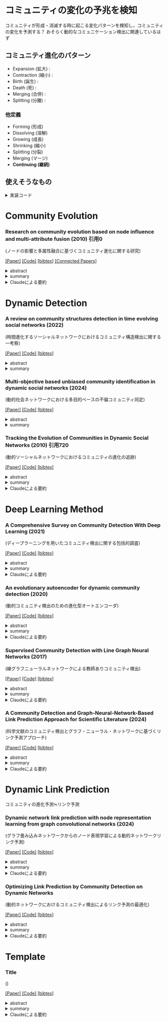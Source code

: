 # コミュニティの変化の予兆を検知
コミュニティが形成・消滅する時に起こる変化パターンを検知し，コミュニティの変化を予測する？
おそらく動的なコミュニケーション検出に関連しているはず
## コミュニティ進化のパターン
- Expansion (拡大) :
- Contraction (縮小) :
- Birth (誕生) :
- Death (死) :
- Merging (合併) :
- Splitting (分離) : 

### 他定義

- Forming (形成)
- Dissolving (溶解)
- Growing (成長)
- Shrinking (縮小)
- Splitting (分裂)
- Merging (マージ)
- **Continuing (継続)**
## 使えそうなもの

<details><summary>実装コード</summary><div>

1. TGB (Temporal Graph Benchmark) Baselines[2]
   
   このリポジトリでは、連続時間の動的グラフモデルのベンチマーキングのためのコードが提供されています。JODIE、DyRep、TGAT、TGN、CAWNなど、複数の最新モデルの実装が含まれています。

   GitHub: https://github.com/fpour/TGB_Baselines

2. DGB (Dynamic Graph Benchmark)[5]
   
   この研究では、動的リンク予測の評価を改善するためのツールが提案されています。新しいデータセット、新しい負例サンプリング戦略、強力なベースラインモデルなどが含まれています。

   GitHub: https://github.com/fpour/DGB

3. DyGLib
   
   Dynamic Graph Library(DyGLib)は、標準のトレーニングパイプライン、拡張可能なコーディングインターフェイス、および包括的な評価戦略を備えたオープンソースのツールキットです。 これは、標準的でスケーラブルで再現性のあるダイナミックグラフ学習研究を促進することを目的としています。DyGLibには、多様なベンチマークデータセットと徹底的なベースラインが関与しています。

   GitHub: https://github.com/yule-BUAA/DyGLib?tab=readme-ov-file
   
   論文: https://openreview.net/forum?id=xHNzWHbklj

4. DyGLib_TGB
   
   DyGLib + TGB. 11の動的グラフ学習法が使える．こちらを実装するのが良さそうか．

   GitHub: https://github.com/yule-BUAA/DyGLib_TGB
   
   論文: https://arxiv.org/abs/2307.12510

</div></details> 

# Community Evolution

### Research on community evolution based on node influence and multi-attribute fusion (2010) 引用0
(ノードの影響と多属性融合に基づくコミュニティ進化に関する研究)

[[Paper]](https://content.iospress.com/articles/intelligent-data-analysis/ida216485#ref004)
[[Code]]()
[[bibtex]]()
[[Connected Papers]](https://www.connectedpapers.com/main/835da7eff75181b02bd155b9343137cbe9b27445/graph?utm_source=share_popup&utm_medium=copy_link&utm_campaign=share_graph)
<details><summary>abstract</summary><div>
動的ソーシャルネットワークにおける進化イベントの識別精度が低いという問題に対して、ノードの影響と多属性融合に基づくコミュニティ進化モデル(EMNI)が提案されています。まず、ノードのトポロジカル構造情報はランダムウォークと局所クラスタリング係数によって取得され、ノードの影響はノードのトポロジカル構造に従って評価されます。次に、コミュニティ類似性判別の精度を向上させるために、多属性融合に基づくコミュニティ類似性識別方法を提案します。モデルEMNIは、コミュニティの安定性とコミュニティの違いの特性を組み合わせ、7つの進化イベントを再定義しました。最後に、コミュニティの進化イベントの特定におけるEMNIモデルの有効性が、さまざまなデータセットで検証されます。実験結果は、EMNIモデルがGED、PECT、SGCIよりも優れていることを示しており、GED、PECT、SGCIはより進化的なイベントを特定でき、イベントの分布もよりバランスが取れています。
</div></details> 

<details><summary>summary</summary><div>

- コミュニティ進化というワードが含まれる論文
- コミュニティ進化に関する検出アプローチは３つに分類されるらしい
- コミュニティ進化の特定精度を向上させ，進化予測に関する研究の基礎を提供しているらしい
- モデル名はEMNI
</div></details> 

<details><summary>Claudeによる要約</summary><div>

</div></details> 

# Dynamic Detection

### A review on community structures detection in time evolving social networks (2022)
(時間進化するソーシャルネットワークにおけるコミュニティ構造検出に関する一考察)

[[Paper]](https://www.sciencedirect.com/science/article/pii/S1319157821002196)
[[Code]]()
[[bibtex]]()

<details><summary>abstract</summary><div>
近年、ソーシャルネットワークの利用が広く普及している。人間はこのようなネットワークの中で、同じような関心に基づいてグループを形成する傾向がある。このようなグループは、コミュニティやクラスターとして知られている。このような構造を検出することで、ソーシャルネットワークの組織と機能を特別に理解することができる。ネットワークは進化するため、その構造は変化する。本サーベイでは、この進化を動機とした動的ソーシャルネットワークにおけるコミュニティ検出問題の特徴と課題を明らかにする。我々の論文では、最先端の手法を技術的に調査・比較した。このサーベイは、ネットワークモデルと問題形成の定義から、研究者が最適な方法を見つけ、関連する将来の方向性を選択するのに役立つだろう。
</div></details> 

<details><summary>summary</summary><div>

- 動的ソーシャルネットワークにおけるコミュニティ検出手法を、ネットワークスナップショットアプローチと時系列ネットワークアプローチの2つに大別し、各アプローチの代表的な手法を詳細にレビューしている。 
- 各手法の特徴、使用データセット、時間複雑度、制限事項などを比較表にまとめ、技術的な比較を行っている。 
- この分野における主要な課題（異種ネットワーク、急速な変化への対応、プライバシー問題など）と今後の研究方向性（大規模ネットワーク、有向重み付きネットワーク、オーバーラップコミュニティなど）を明確に提示している。
</div></details> 



### Multi-objective based unbiased community identification in dynamic social networks (2024)
(動的社会ネットワークにおける多目的ベースの不偏コミュニティ同定)

[[Paper]](https://www.sciencedirect.com/science/article/pii/S0140366423004188)
[[Code]]()
[[bibtex]]()

<details><summary>abstract</summary><div>
ネットワークは、ノードとエッジという 2 つの基本エレメントのトポロジ的な配置です。現実世界のネットワークは静的ではありません。これらは時間とともに進化する傾向があり、ノードとエッジのセットも変化します。それらは、分析が大きな研究関心を集めているいくつかの隠されたデータで構成されています。類似したノードまたはエッジのグループを特定すると、それらの相互作用パターンについての知識を得るのに役立ちます。これらのグループはコミュニティと呼ばれ、バラバラまたは重複している場合があります。ネットワークのダイナミックな性質は、現在のコミュニティ構造にも影響を与え、それらを追跡することを困難にしています。この論文では、動的ネットワーク内のコミュニティ構造を特定するための多目的最適化アプローチを紹介します。ネットワークは、時間の経過とともに生成される一連のイベントと見なされ、各イベントは一度に導入される新しいエッジです。提案されたアルゴリズムは、ネットワークプロパティから着想を得た3つの目的関数を使用します。入力エッジに対応するノードのコミュニティは、その新しさに基づくアルゴリズムによって更新されます。このアルゴリズムは、パレートフロント最適なコミュニティを特定するための原則。このアルゴリズムは、12のデータセットで評価され、10の最先端のアルゴリズムと比較されます。実際のデータセットと接続されたデータセットで優れたパフォーマンスを示し、切断されたデータセットでも優れたパフォーマンスを発揮します。このアルゴリズムは、精度と品質の両方のメトリックを使用して評価され、品質メトリックは精度メトリックをわずかに上回ります。
</div></details> 

<details><summary>summary</summary><div>

- 動的手法の最新に近い文献を調査し，研究のトレンドを調査．
</div></details> 


### Tracking the Evolution of Communities in Dynamic Social Networks (2010) 引用720
(動的ソーシャルネットワークにおけるコミュニティの進化の追跡)

[[Paper]](https://ieeexplore.ieee.org/abstract/document/5562773)
[[Code]]()
[[bibtex]]()

<details><summary>abstract</summary><div>

</div></details> 

<details><summary>summary</summary><div>

- 歴史ある論文？引用数多い．
- 実験のデータセットを自作している．この分野では一般的なアプローチ？
- 拡大・縮小イベントや誕生・死イベント，マージ・分割イベントを持ったデータセットを作成している
- 進化の追跡をどうやってるの？→jaccard係数？
</div></details> 

<details><summary>Claudeによる要約</summary><div>


## 概要

この論文は、動的ネットワークにおけるコミュニティの進化を追跡するための新しいモデルと効率的な手法を提案している。

## 主な特徴

1. **動的コミュニティモデル**
   - コミュニティの誕生、消滅、分裂、併合などの重要なイベントを定義
   - これらのイベントを特定する方法を提示

2. **汎用的な手法**
   - 静的コミュニティ検出アルゴリズムに依存しない設計

3. **マッチング戦略**
   - Jaccard係数を使用してコミュニティ間の類似性を測定
   - 閾値ベースのマッチング戦略を採用

4. **評価**
   - 人工的に生成された動的ネットワークデータセットを使用
   - 従来の静的手法と比較して優れた性能を実証

5. **実世界データへの適用**
   - 約400万ユーザーの携帯電話通話ネットワークデータに適用
   - 2ヶ月間にわたる多数の動的コミュニティを特定

6. **スケーラビリティ**
   - 100万ノードのネットワークを約85秒で処理
   - 大規模ネットワークにも適用可能

## 結論

提案された手法は、大規模な動的ネットワークにおけるコミュニティの進化を効率的に追跡し、有意義な洞察を得るのに有効であることが示された。
</div></details> 

# Deep Learning Method

### A Comprehensive Survey on Community Detection With Deep Learning (2021)
(ディープラーニングを用いたコミュニティ検出に関する包括的調査)

[[Paper]](https://ieeexplore.ieee.org/document/9732192)
[[Code]]()
[[bibtex]]()

<details><summary>abstract</summary><div>
コミュニティは、ネットワーク内の他のコミュニティとは異なるメンバーの特徴やつながりを明らかにする。 コミュニティの検出はネットワーク分析において非常に重要である。 古典的なスペクトルクラスタリング法や統計的推論法にもかかわらず、近年、高次元ネットワークデータの取り扱いに有利なディープラーニング技術がコミュニティ検出のために大きく発展していることに気づく。 したがって、深層学習によるコミュニティ検出の最新の進歩を包括的に概観することは、学者や実務家にとってタイムリーである。 本サーベイでは、ディープニューラルネットワーク、ディープ非負行列分解、ディープスパースフィルタリングなどのディープラーニングに基づくモデルを含む、様々な最先端の手法を網羅する新しい分類法を考案・提案する。 主要カテゴリーであるディープニューラルネットワークは、さらに畳み込みネットワーク、グラフアテンションネットワーク、生成的敵対ネットワーク、オートエンコーダに分類される。 また、本サーベイでは、実験設定に対応するための一般的なベンチマークデータセット、評価指標、オープンソースの実装についてもまとめている。 次に、様々なドメインにおけるコミュニティ検出の実用的なアプリケーションについて議論し、実装シナリオを指摘する。 最後に、この急成長中の深層学習分野における挑戦的なトピックを提案することで、将来の方向性を概説する。
</div></details> 

<details><summary>summary</summary><div>

- 深層学習でのコミュニティ検出について調査
</div></details> 

<details><summary>Claudeによる要約</summary><div>

# ディープラーニングを用いたコミュニティ検出に関する包括的調査

## 概要

この論文は、ディープラーニングを用いたコミュニティ検出手法に関する包括的な調査を行っています。

## 主な内容

1. **背景と重要性**
   - コミュニティ検出の重要性と応用分野について説明

2. **手法の分類**
   以下の6カテゴリに分類し、体系的に整理:
   - 畳み込みネットワーク (CNN、GCN)
   - グラフ注意ネットワーク (GAT)
   - 敵対的生成ネットワーク (GAN)
   - オートエンコーダ (AE)
   - 深層非負値行列因子分解 (DNMF)
   - 深層スパースフィルタリング (DSF)

3. **手法の詳細レビュー**
   - 各カテゴリの代表的な手法について詳細に解説
   - 技術的特徴の比較

4. **リソースの整理**
   - ベンチマークデータセット
   - 評価指標
   - オープンソース実装

5. **応用例の紹介**
   - 実際のコミュニティ検出応用事例を紹介

6. **今後の研究課題**
   - 12の研究方向性を提示

## 結論

この論文は、ディープラーニングを用いたコミュニティ検出研究の現状を包括的にまとめ、今後の研究の指針を示す重要な調査論文となっています。
</div></details> 


### An evolutionary autoencoder for dynamic community detection (2020)
(動的コミュニティ検出のための進化型オートエンコーダ)

[[Paper]]()
[[Code]]()
[[bibtex]]()

<details><summary>abstract</summary><div>

</div></details> 

<details><summary>summary</summary><div>

- 深層学習での動的なコミュニティ検出について調査
</div></details> 

<details><summary>Claudeによる要約</summary><div>

</div></details> 

### Supervised Community Detection with Line Graph Neural Networks (2017)
(線グラフニューラルネットワークによる教師ありコミュニティ検出)

[[Paper]](https://arxiv.org/abs/1705.08415)
[[Code]]()
[[bibtex]]()

<details><summary>abstract</summary><div>
従来、グラフにおけるコミュニティ検出は、スペクトル法や確率的グラフモデルによる事後推論を用いて解決されてきた。 確率的ブロックモデルのようなランダムグラフ族に焦点を当てた最近の研究では、両方のアプローチが統一され、信号対雑音比の観点から統計的および計算的な検出閾値が特定されている。 コミュニティ検出をグラフ上のノード単位の分類問題として捉え直すことで、学習の観点からも研究することができる。 我々は、教師あり学習においてコミュニティ検出問題を解くための新しいグラフニューラルネットワーク（GNN）ファミリーを提案する。 我々は、データドリブンな方法で、基礎となる生成モデルにアクセスすることなく、GNNが、バイナリモデルやマルチクラス確率ブロックモデルに対する信念伝播アルゴリズムの性能に匹敵するか、あるいはそれを上回ることができることを示す。 特に、我々はGNNを、辺の隣接関係の線グラフ上で定義される非バックトラック演算子で補強することを提案する。 我々のモデルは実世界のデータセットにおいても良好な性能を達成している。 さらに、コミュニティ検出問題に対する線形GNNの学習における最適化ランドスケープを初めて分析し、ある単純化と仮定の下では、局所最小値と大域最小値における損失値はそれほど離れていないことを実証する。
</div></details>

<details><summary>summary</summary><div>

- GCNベースのコミュニティ検出モデル
</div></details> 

<details><summary>Claudeによる要約</summary><div>

</div></details> 

### A Community Detection and Graph-Neural-Network-Based Link Prediction Approach for Scientific Literature (2024)
(科学文献のコミュニティ検出とグラフ・ニューラル・ネットワークに基づくリンク予測アプローチ)

[[Paper]](https://www.mdpi.com/2227-7390/12/3/369)
[[Code]]()
[[bibtex]]()

<details><summary>abstract</summary><div>
この研究では、コミュニティ検出アルゴリズムとさまざまなグラフニューラルネットワーク(GNN)モデルと相乗効果を発揮し、科学文献ネットワークにおけるリンク予測を強化する新しいアプローチを提示します。Louvainコミュニティ検出アルゴリズムをGNNフレームワークに統合することで、テストしたすべてのモデルで一貫してパフォーマンスを向上させました。たとえば、Louvain モデルを GAT モデルと統合すると、AUC スコアが 0.777 から 0.823 に増加し、観察された典型的な改善が実証されました。Louvainモデルを他のGNNアーキテクチャと組み合わせた場合も同様の向上が見られ、コミュニティレベルの洞察を組み込むことの堅牢性と有効性が確認されました。この一貫したパフォーマンスの向上は、科学的な共同研究と引用の二者グラフに関する広範な実験に反映されており、コミュニティ検出とGNNを組み合わせて、スケーラビリティや解像度の制限などの一般的なリンク予測の課題を克服することの相乗効果の可能性を浮き彫りにしています。私たちの調査結果は、ネットワーク科学モデルの予測精度における重要な前進としてコミュニティ構造の統合を提唱し、高度な機械学習技術のレンズを通じて科学的なコラボレーションパターンを包括的に理解することを提供します。
</div></details> 

<details><summary>summary</summary><div>

- データセットは亜鉛電池に関する論文を収集して自作
- 引用・被引用でエッジをつないでるっぽい？
- リンク予測タスクにコミュニティ検出を組み合わせたら精度が上がったよ　という話？　コミュニティラベルをノードの属性として持たせるんだろうか？
- コミュニティをLouvain法で検出．コミュニティラベルを1hotベクトルとして検出し，ノード特徴ベクトルに連結している．
- 動的なリンク予測タスクにコミュニティ検出を導入するというのは結構ありなのでは？
</div></details> 

<details><summary>Claudeによる要約</summary><div>

</div></details> 

# Dynamic Link Prediction
コミュニティの進化予測≒リンク予測

### Dynamic network link prediction with node representation learning from graph convolutional networks (2024)
(グラフ畳み込みネットワークからのノード表現学習による動的ネットワークリンク予測)

[[Paper]](https://www.nature.com/articles/s41598-023-50977-6)
[[Code]]()
[[bibtex]]()

<details><summary>abstract</summary><div>
動的ネットワークリンク予測は、さまざまなシナリオで広く適用可能であり、データマイニング研究の焦点として徐々に浮上しています。ノード情報を包括的かつ正確に抽出し、時間的進化パターンをより深く理解することは、動的ネットワークにおけるリンク予測の研究において特に重要です。この問題に対処するために、本稿では、グラフ畳み込みネットワーク(GCN)に基づくノード表現学習フレームワーク、GCN_MAを紹介します。このフレームワークは、GCN、リカレントニューラルネットワーク(RNN)、マルチヘッドアテンションを効果的に組み合わせて、ノード埋め込みベクトルの包括的で正確な表現を実現します。GCNを通じてネットワークの構造的特徴とノードの特徴を集約し、マルチヘッドアテンションメカニズムを備えたRNNを組み込んで、動的ネットワークの時間的進化パターンをグローバルとローカルの両方の視点から捉えます。さらに、ノード集約効果(NRNAE)に基づくノード表現アルゴリズムを提案し、ノード集約や時間進化などの情報を合成して、ネットワークの構造特性を包括的に表現します。提案されたリンク予測手法の有効性は、6つの異なるデータセットで行われた実験を通じて検証されています。実験結果は、提案されたアプローチが最先端のベースライン法と比較して満足のいく結果をもたらすことを示しています。
</div></details> 

<details><summary>summary</summary><div>

- 
</div></details> 

<details><summary>Claudeによる要約</summary><div>
タイトル: 「グラフ畳み込みネットワークからのノード表現学習による動的ネットワークリンク予測」

要約:

この研究では、動的ネットワークのリンク予測のための新しいフレームワーク「GCN_MA」を提案しています。GCN_MAは以下の特徴を持っています：

1. グラフ畳み込みネットワーク(GCN)、長短期記憶(LSTM)ネットワーク、マルチヘッド注意機構を組み合わせて、ノードの包括的な表現を学習します。

2. 提案されたNRNAE(Node Representation based on Node Aggregation Effect)アルゴリズムを用いて、ノードの情報表現を豊かにします。

3. LSTMを使用してグローバルな時間進化パターンを捉え、マルチヘッド注意機構を用いてローカルな時間進化パターンを捉えます。

研究者たちは6つの実データセットで実験を行い、GCN_MAの性能を4つのベースライン手法と比較しました。結果は以下の通りです：

- GCN_MAは全てのデータセットでAUC(Area Under Curve)とAP(Average Precision)の両指標において最高の性能を示しました。
- パラメータ分析により、NRNAEアルゴリズムがGCNのノード埋め込みベクトルの学習を効果的に支援することが示されました。
- アブレーション実験により、フレームワークの各コンポーネントの有効性が確認されました。

結論として、GCN_MAは多次元特徴を同時に統合し、グローバルとローカルの両方の視点から時間属性を分析することで、動的ネットワークのリンク予測において優れた性能を示しました。

承知しました。論文で使用されている6つのデータセットの詳細を以下にMD形式でまとめます。

# 動的ネットワークリンク予測に使用されたデータセット

## 1. CollegeMsg
- **概要**: カリフォルニア大学アーバイン校のオンラインコミュニティにおける学生間のメッセージ通信を表す
- **ノード数**: 1,899
- **エッジ数**: 59,835
- **時間ステップ**: 47

## 2. Mooc_actions
- **概要**: 人気のあるMOOC（大規模公開オンラインコース）プラットフォームでユーザーが行ったアクションを表す
- **ノード数**: 7,047
- **エッジ数**: 411,749
- **時間ステップ**: 72

## 3. Bitcoinotc
- **概要**: Bitcoin OTCと呼ばれるプラットフォームでビットコインを取引する人々の信頼ネットワーク
- **ノード数**: 6,005
- **エッジ数**: 35,592
- **時間ステップ**: 62

## 4. Email-eu-core-temporal (EUT)
- **概要**: 大規模な欧州の研究機関におけるメールデータを使用して生成されたネットワーク
- **ノード数**: 1,005
- **エッジ数**: 332,334
- **時間ステップ**: 127

## 5. LastFM
- **概要**: オリジナルのLast.fmデータセットの概念に基づき、Million Song Datasetを基にしている
- **ノード数**: 1,000
- **エッジ数**: 1,293,103
- **時間ステップ**: 76

## 6. Wikipedia
- **概要**: Wikipediaのページを編集者が1ヶ月間編集したパブリックデータセット
- **ノード数**: 5,684
- **エッジ数**: 87,931
- **時間ステップ**: 42

## データセットの特徴

- これらのデータセットは、社会的相互作用、通信パターン、金融取引、Wikipediaなど、さまざまな領域から選ばれています。
- スパースなネットワークと密なネットワークの両方が含まれており、提案手法の有効性をより包括的に評価することができます。
- 時間ステップ数は42から127まで幅広く、異なる時間スケールでの動的ネットワークの振る舞いを分析することができます。
- ノード数とエッジ数も大きく異なり、小規模から中規模のネットワークまでカバーしています。

これらの多様なデータセットを使用することで、GCN_MAフレームワークの汎用性と効果を様々な状況下で検証することが可能となっています。
</div></details> 

### Optimizing Link Prediction by Community Detection on Dynamic Networks
(動的ネットワークにおけるコミュニティ検出によるリンク予測の最適化)

[[Paper]](https://xplorestaging.ieee.org/document/10392635)
[[Code]]()
[[bibtex]]()

<details><summary>abstract</summary><div>
リンク予測は、ネットワークの構造を理解し、相互接続ネットワーク上のピアノード間の欠落した接続や将来の接続を特定するために採用される機械学習技術である。 リンク予測に使用される手法の1つの顕著なカテゴリは、類似性に基づくアプローチであり、ネットワークからの局所的および大域的なトポロジー情報の両方を活用して、チームメイトの可能性がある作業員のリンクを予測する。 これらの手法は、静的なネットワーク上のローカルおよびグローバルな構造トポロジー情報を利用することを目的としている。 しかし、相互接続ノードやリンクが時間と共に変化する動的ネットワークには適していない。 このため、本研究では、精度と効率のバランスを追求し、動的ネットワーク上のリンク予測にコミュニティ検出を用いることを提案する。 コミュニティ分割におけるノードの影響力のある領域とその貢献度をパラメータ化し、相手ノードの潜在的な組み合わせを予測するために利用する、コミュニティ検出に基づくリンク予測フレームワークを提示する。 コミュニティ情報に基づく特徴は、他のグラフィカル特徴や類似性に基づく特徴に基づくリンク予測のための機械学習モデルの最適化にも適用できる。 実験評価結果は、我々のコミュニティ検出ベースのアプローチが、DBLPデータベース上のリンク予測モデルを強化し、AUCPRスコアが0.98を超える有意な精度を達成することを示している。
</div></details> 

<details><summary>summary</summary><div>

- やりたいことのイメージにかなり近い（動的リンク予測＋コミュニティ検出）
- 具体的なアプローチが見たいが内容がなぜか見れない
</div></details> 

<details><summary>Claudeによる要約</summary><div>

</div></details> 


# Template
### Title
()

[[Paper]]()
[[Code]]()
[[bibtex]]()

<details><summary>abstract</summary><div>

</div></details> 

<details><summary>summary</summary><div>

- 
</div></details> 

<details><summary>Claudeによる要約</summary><div>

</div></details> 